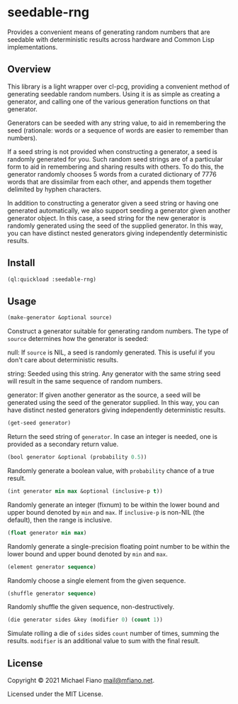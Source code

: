 # seedable-rng

Provides a convenient means of generating random numbers that are seedable with deterministic
results across hardware and Common Lisp implementations.

## Overview

This library is a light wrapper over cl-pcg, providing a convenient method of generating seedable
random numbers. Using it is as simple as creating a generator, and calling one of the various
generation functions on that generator.

Generators can be seeded with any string value, to aid in remembering the seed (rationale: words or
a sequence of words are easier to remember than numbers).

If a seed string is not provided when constructing a generator, a seed is randomly generated for
you. Such random seed strings are of a particular form to aid in remembering and sharing results
with others. To do this, the generator randomly chooses 5 words from a curated dictionary of 7776
words that are dissimilar from each other, and appends them together delimited by hyphen characters.

In addition to constructing a generator given a seed string or having one generated automatically,
we also support seeding a generator given another generator object. In this case, a seed string for
the new generator is randomly generated using the seed of the supplied generator. In this way, you
can have distinct nested generators giving independently deterministic results.

## Install

```lisp
(ql:quickload :seedable-rng)
```

## Usage

```lisp
(make-generator &optional source)
```

Construct a generator suitable for generating random numbers. The type of `source` determines how
the generator is seeded:

null: If `source` is NIL, a seed is randomly generated. This is useful if you don't care about
deterministic results.

string: Seeded using this string. Any generator with the same string seed will result in the same
sequence of random numbers.

generator: If given another generator as the source, a seed will be generated using the seed of the
generator supplied. In this way, you can have distinct nested generators giving independently
deterministic results.

```lisp
(get-seed generator)
```
Return the seed string of `generator`. In case an integer is needed, one is provided as a secondary
return value.

```lisp
(bool generator &optional (probability 0.5))
```
Randomly generate a boolean value, with `probability` chance of a true result.

```lisp
(int generator min max &optional (inclusive-p t))
```
Randomly generate an integer (fixnum) to be within the lower bound and upper bound denoted by `min`
and `max`. If `inclusive-p` is non-NIL (the default), then the range is inclusive.

```lisp
(float generator min max)
```
Randomly generate a single-precision floating point number to be within the lower bound and upper
bound denoted by `min` and `max`.

```lisp
(element generator sequence)
```
Randomly choose a single element from the given sequence.

```lisp
(shuffle generator sequence)
```
Randomly shuffle the given sequence, non-destructively.

```lisp
(die generator sides &key (modifier 0) (count 1))
```
Simulate rolling a die of `sides` sides `count` number of times, summing the results. `modifier`
is an additional value to sum with the final result.

## License

Copyright © 2021 Michael Fiano <mail@mfiano.net>.

Licensed under the MIT License.
